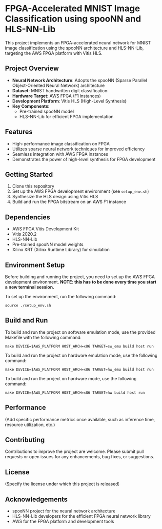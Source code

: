# FPGA-Accelerated MNIST Image Classification using spooNN and HLS-NN-Lib

This project implements an FPGA-accelerated neural network for MNIST image classification using the spooNN architecture and HLS-NN-Lib, targeting the AWS FPGA platform with Vitis HLS.

## Project Overview

- **Neural Network Architecture**: Adopts the spooNN (Sparse Parallel Object-Oriented Neural Network) architecture
- **Dataset**: MNIST handwritten digit classification
- **Hardware Target**: AWS FPGA (F1 instances)
- **Development Platform**: Vitis HLS (High-Level Synthesis)
- **Key Components**:
  - Pre-trained spooNN model
  - HLS-NN-Lib for efficient FPGA implementation

## Features

- High-performance image classification on FPGA
- Utilizes sparse neural network techniques for improved efficiency
- Seamless integration with AWS FPGA instances
- Demonstrates the power of high-level synthesis for FPGA development

## Getting Started

1. Clone this repository
2. Set up the AWS FPGA development environment (see `setup_env.sh`)
3. Synthesize the HLS design using Vitis HLS
4. Build and run the FPGA bitstream on an AWS F1 instance

## Dependencies

- AWS FPGA Vitis Development Kit
- Vitis 2020.2
- HLS-NN-Lib
- Pre-trained spooNN model weights
- Xilinx XRT (Xilinx Runtime Library) for simulation


## Environment Setup

Before building and running the project, you need to set up the AWS FPGA development environment.
**NOTE: this has to be done every time you start a new terminal session.**

To set up the environment, run the following command:

```
source ./setup_env.sh
```


## Build and Run

To build and run the project on software emulation mode, use the provided Makefile with the following command:

```
make DEVICE=$AWS_PLATFORM HOST_ARCH=x86 TARGET=sw_emu build host run
```

To build and run the project on hardware emulation mode, use the following command:

```
make DEVICE=$AWS_PLATFORM HOST_ARCH=x86 TARGET=hw_emu build host run
```

To build and run the project on hardware mode, use the following command:

```
make DEVICE=$AWS_PLATFORM HOST_ARCH=x86 TARGET=hw build host run
```

## Performance

(Add specific performance metrics once available, such as inference time, resource utilization, etc.)

## Contributing

Contributions to improve the project are welcome. Please submit pull requests or open issues for any enhancements, bug fixes, or suggestions.

## License

(Specify the license under which this project is released)

## Acknowledgements

- spooNN project for the neural network architecture
- HLS-NN-Lib developers for the efficient FPGA neural network library
- AWS for the FPGA platform and development tools
